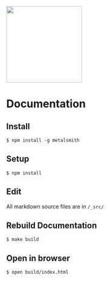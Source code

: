 <img src="http://52.209.207.148/assets/img/dadi-colour.svg" width="200">

# Documentation

## Install

`$ npm install -g metalsmith`

## Setup

`$ npm install`

## Edit

All markdown source files are in `/_src/`

## Rebuild Documentation

`$ make build`

## Open in browser

`$ open build/index.html`

